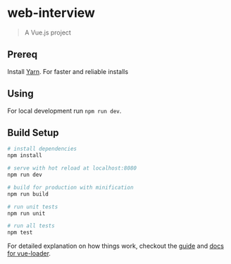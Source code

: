 # web-interview

> A Vue.js project

## Prereq

Install [Yarn](https://yarnpkg.com/latest.msi). For faster and reliable installs

## Using

For local development run `npm run dev`.

## Build Setup

``` bash
# install dependencies
npm install

# serve with hot reload at localhost:8080
npm run dev

# build for production with minification
npm run build

# run unit tests
npm run unit

# run all tests
npm test
```

For detailed explanation on how things work, checkout the [guide](http://vuejs-templates.github.io/webpack/) and [docs for vue-loader](http://vuejs.github.io/vue-loader).
